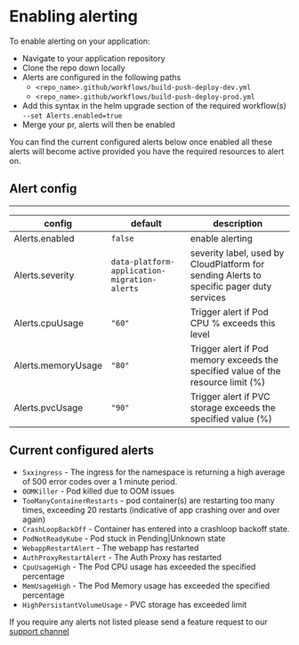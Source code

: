 # Enabling alerting

To enable alerting on your application: 
- Navigate to your application repository
- Clone the repo down locally
- Alerts are configured in the following paths
  - `<repo_name>.github/workflows/build-push-deploy-dev.yml`
  - `<repo_name>.github/workflows/build-push-deploy-prod.yml`
- Add this syntax in the helm upgrade section of the required workflow(s) `--set Alerts.enabled=true`
- Merge your pr, alerts will then be enabled

You can find the current configured alerts below once enabled all these alerts will become active provided you have the required resources to alert on.

## Alert config
------------
| config          | default                                      | description     |
| --------------- | -------------------------------------------- | --------------- |
| Alerts.enabled  | `false`                                      | enable alerting |
| Alerts.severity | `data-platform-application-migration-alerts` | severity label, used by CloudPlatform for sending Alerts to specific pager duty services |
| Alerts.cpuUsage | `"60"` | Trigger alert if Pod CPU % exceeds this level |
| Alerts.memoryUsage | `"80"` | Trigger alert if Pod memory exceeds the specified value of the resource limit (%) |
| Alerts.pvcUsage | `"90"` | Trigger alert if PVC storage exceeds the specified value (%) |

## Current configured alerts

  - `5xxingress` - The ingress for the namespace is returning a high average of 500 error codes over a 1 minute period.
  - `OOMKiller` - Pod killed due to OOM issues
  - `TooManyContainerRestarts` - pod container(s) are restarting too many times, exceeding 20 restarts (indicative of app crashing over and over again) 
  - `CrashLoopBackOff` - Container has entered into a crashloop backoff state.
  - `PodNotReadyKube` - Pod stuck in Pending|Unknown state
  - `WebappRestartAlert` - The webapp has restarted
  - `AuthProxyRestartAlert` - The Auth Proxy has restarted
  - `CpuUsageHigh` - The Pod CPU usage has exceeded the specified percentage
  - `MemUsageHigh` - The Pod Memory usage has exceeded the specified percentage
  - `HighPersistantVolumeUsage` - PVC storage has exceeded limit

  If you require any alerts not listed please send a feature request to our [support channel](https://github.com/ministryofjustice/data-platform-support)

